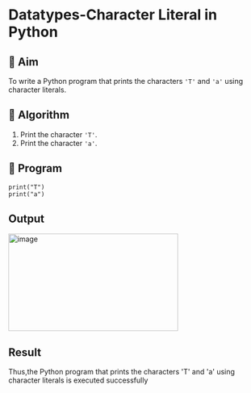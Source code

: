 # Datatypes-Character Literal in Python

## 🎯 Aim
To write a Python program that prints the characters `'T'` and `'a'` using character literals.

## 🧠 Algorithm
1. Print the character `'T'`.
2. Print the character `'a'`.

## 🧾 Program
```
print("T")
print("a")
```

## Output
<img width="336" height="193" alt="image" src="https://github.com/user-attachments/assets/b8a43b4f-4367-43eb-b5e4-bcaf1f1ca58a" />


## Result
Thus,the Python program that prints the characters 'T' and 'a' using character literals is executed successfully
